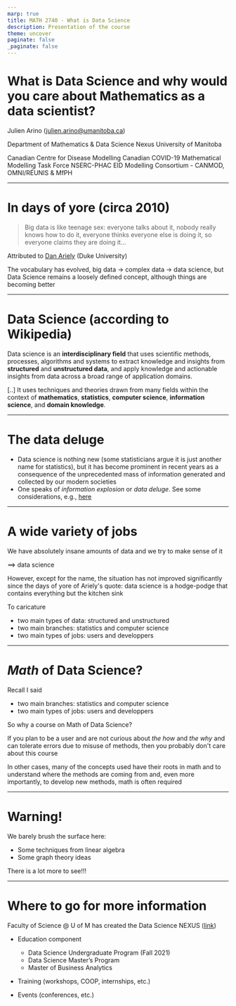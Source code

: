 ```yaml
---
marp: true
title: MATH 2740 - What is Data Science 
description: Presentation of the course
theme: uncover
paginate: false
_paginate: false
---
```


<!-- theme: default -->
<!-- auto-scaling: true -->


# What is Data Science and why would you care about Mathematics as a data scientist?
Julien Arino ([julien.arino@umanitoba.ca](mailto:julien.arino@umanitoba.ca))

Department of Mathematics & Data Science Nexus
University of Manitoba

Canadian Centre for Disease Modelling
Canadian COVID-19 Mathematical Modelling Task Force
NSERC-PHAC EID Modelling Consortium - CANMOD, OMNI/RÉUNIS & MfPH

---

# In days of yore (circa 2010)

> Big data is like teenage sex: everyone talks about it, nobody really knows how to do it, everyone thinks everyone else is doing it, so everyone claims they are doing it...

Attributed to [Dan Ariely](https://twitter.com/danariely/status/287952257926971392?lang=en) (Duke University)

The vocabulary has evolved, big data $\to$ complex data $\to$ data science, but Data Science remains a loosely defined concept, although things are becoming better

---

# Data Science (according to Wikipedia)

Data science is an **interdisciplinary field** that uses scientific methods, processes, algorithms and systems to extract knowledge and insights from **structured** and **unstructured data**, and apply knowledge and actionable insights from data across a broad range of application domains.

[..] It uses techniques and theories drawn from many fields within the context of **mathematics**, **statistics**, **computer science**, **information science**, and **domain knowledge**.

---

# The data deluge

- Data science is nothing new (some statisticians argue it is just another name for statistics), but it has become prominent in recent years as a consequence of the unprecedented mass of information generated and collected by our modern societies
- One speaks of *information explosion* or *data deluge*. See some considerations, e.g., [here](https://bernardmarr.com/how-much-data-is-there-in-the-world/)

---

# A wide variety of jobs

We have absolutely insane amounts of data and we try to make sense of it

$\implies$ data science

However, except for the name, the situation has not improved significantly since the days of yore of Ariely's quote: data science is a hodge-podge that contains everything but the kitchen sink

To caricature
- two main types of data: structured and unstructured
- two main branches: statistics and computer science
- two main types of jobs: users and developpers 

---

# *Math* of Data Science?

Recall I said
- two main branches: statistics and computer science
- two main types of jobs: users and developpers 

So why a course on Math of Data Science?

If you plan to be a user and are not curious about *the how* and *the why* and can tolerate errors due to misuse of methods, then you probably don't care about this course

In other cases, many of the concepts used have their roots in math and to understand where the methods are coming from and, even more importantly, to develop new methods, math is often required

---

# Warning!

We barely brush the surface here:

- Some techniques from linear algebra
- Some graph theory ideas


There is a lot more to see!!!


--- 

# Where to go for more information

Faculty of Science @ U of M has created the Data Science NEXUS ([link](https://sci.umanitoba.ca/data-science-nexus/))

- Education component
    - Data Science Undergraduate Program (Fall 2021)
    - Data Science Master’s Program
    - Master of Business Analytics

- Training (workshops, COOP, internships, etc.)

- Events (conferences, etc.)